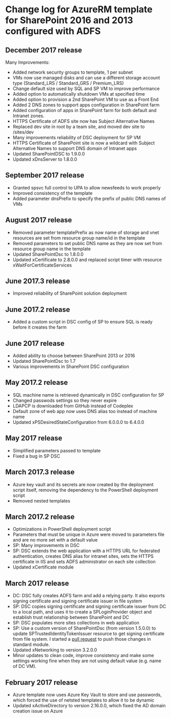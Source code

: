 # Change log for AzureRM template for SharePoint 2016 and 2013 configured with ADFS

## December 2017 release

Many Improvements:

* Added network security groups to template, 1 per subnet
* VMs now use managed disks and can use a different storage account type (Standard_LRS / Standard_GRS / Premium_LRS)
* Change default size used by SQL and SP VM to improve performance
* Added option to automatically shutdown VMs at specified time
* Added option to provision a 2nd SharePoint VM to use as a Front End
* Added 2 DNS zones to support apps configuration in SharePoint farm
* Added configuration of apps in SharePoint farm for both default and Intranet zones.
* HTTPS Certificate of ADFS site now has Subject Alternative Names
* Replaced dev site in root by a team site, and moved dev site to /sites/dev
* Many improvements reliability of DSC deployment for SP VM
* HTTPS Certificate of SharePoint site is now a wildcard with Subject Alternative Names to support DNS domain of Intranet apps
* Updated SharePointDSC to 1.9.0.0
* Updated xDnsServer to 1.8.0.0

## September 2017 release

* Granted spsvc full control to UPA to allow newsfeeds to work properly
* Improved consistency of the template
* Added parameter dnsPrefix to specify the prefix of public DNS names of VMs

## August 2017 release

* Removed parameter templatePrefix as now name of storage and vnet resources are set from resource group name/id in the template
* Removed parameters to set public DNS name as they are now set from resource group name in the template
* Updated SharePointDsc to 1.8.0.0
* Updated xCertificate to 2.8.0.0 and replaced script timer with resource xWaitForCertificateServices

## June 2017.3 release

* Improved reliability of SharePoint solution deployment

## June 2017.2 release

* Added a custom script in DSC config of SP to ensure SQL is ready before it creates the farm

## June 2017 release

* Added ability to choose between SharePoint 2013 or 2016
* Updated SharePointDsc to 1.7
* Various improvements in SharePoint DSC configuration

## May 2017.2 release

* SQL machine name is retrieved dynamically in DSC configuration for SP
* Changed passwods settings so they never expire
* LDAPCP is downloaded from GitHub instead of Codeplex
* Default zone of web app now uses DNS alias too instead of machine name
* Updated xPSDesiredStateConfiguration from 6.0.0.0 to 6.4.0.0

## May 2017 release

* Simplified parameters passed to template
* Fixed a bug in SP DSC

## March 2017.3 release

* Azure key vault and its secrets are now created by the deployment script itself, removing the dependency to the PowerShell deployment script
* Removed nested templates

## March 2017.2 release

* Optimizations in PowerShell deployment script
* Parameters that must be unique in Azure were moved to parameters file and are no more set with a default value
* SP: Many improvements in DSC
* SP: DSC extends the web application with a HTTPS URL for federated authentication, creates DNS alias for intranet sites, sets the HTTPS certificate in IIS and sets ADFS administrator on each site collection
* Updated xCertificate module

## March 2017 release

* DC: DSC fully creates ADFS farm and add a relying party. It also exports signing certificate and signing certificate issuer in file system
* SP: DSC copies signing certificate and signing certificate issuer from DC to a local path, and uses it to create a SPLoginProvider object and establish trust relationship between SharePoint and DC
* SP: DSC populates more sites collections in web application
* SP: Use a custom version of SharePointDsc (from version 1.5.0.0) to update SPTrustedIdentityTokenIssuer resource to get signing certificate from file system. I started a [pull request](https://github.com/PowerShell/SharePointDsc/pull/520) to push those changes in standard module.
* Updated xNetworking to version 3.2.0.0
* Minor updates to clean code, improve consistency and make some settings working fine when they are not using default value (e.g. name of DC VM).

## February 2017 release

* Azure template now uses Azure Key Vault to store and use passwords, which forced the use of netsted templates to allow it to be dynamic
* Updated xActiveDirectory to version 2.16.0.0, which fixed the AD domain creation issue on Azure
